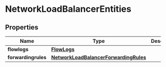 

# NetworkLoadBalancerEntities

## Properties

| Name | Type | Description | Notes |
| ------------ | ------------- | ------------- | ------------- |
| **flowlogs** | [**FlowLogs**](FlowLogs.md) |  |  [optional] |
| **forwardingrules** | [**NetworkLoadBalancerForwardingRules**](NetworkLoadBalancerForwardingRules.md) |  |  [optional] |



